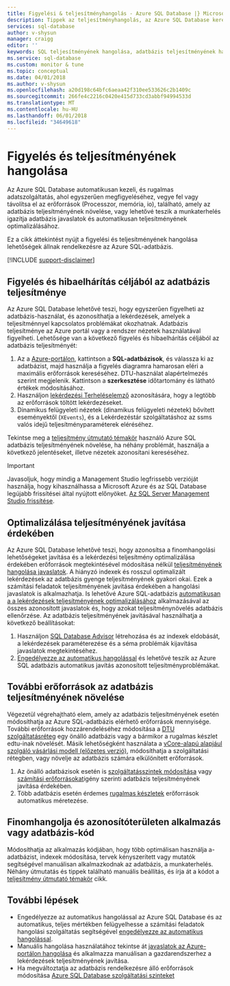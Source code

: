 ```yaml
---
title: Figyelési & teljesítményhangolás - Azure SQL Database |} Microsoft Docs
description: Tippek az teljesítményhangolás, az Azure SQL Database keresztül értékelése és javítása.
services: sql-database
author: v-shysun
manager: craigg
editor: ''
keywords: SQL teljesítményének hangolása, adatbázis teljesítményének hangolása, ötleteket hangolás sql teljesítmény sql adatbázis teljesítményének hangolása
ms.service: sql-database
ms.custom: monitor & tune
ms.topic: conceptual
ms.date: 04/01/2018
ms.author: v-shysun
ms.openlocfilehash: a20d198c64bfc6aeaa42f310ee533626c2b1409c
ms.sourcegitcommit: 266fe4c2216c0420e415d733cd3abbf94994533d
ms.translationtype: MT
ms.contentlocale: hu-HU
ms.lasthandoff: 06/01/2018
ms.locfileid: "34649618"
---
```

# <a name="monitoring-and-performance-tuning"></a>Figyelés és teljesítményének hangolása

Az Azure SQL Database automatikusan kezeli, és rugalmas adatszolgáltatás, ahol egyszerűen megfigyeléséhez, vegye fel vagy távolítsa el az erőforrások (Processzor, memória, io), található, amely az adatbázis teljesítményének növelése, vagy lehetővé teszik a munkaterhelés igazítja adatbázis javaslatok és automatikusan teljesítményének optimalizálásához.

Ez a cikk áttekintést nyújt a figyelési és teljesítményének hangolása lehetőségek állnak rendelkezésre az Azure SQL-adatbázis.

[!INCLUDE [support-disclaimer](../../includes/support-disclaimer.md)]

## <a name="monitoring-and-troubleshooting-database-performance"></a>Figyelés és hibaelhárítás céljából az adatbázis teljesítménye

Az Azure SQL Database lehetővé teszi, hogy egyszerűen figyelheti az adatbázis-használat, és azonosíthatja a lekérdezések, amelyek a teljesítménnyel kapcsolatos problémákat okozhatnak. Adatbázis teljesítménye az Azure portál vagy a rendszer nézetek használatával figyelheti. Lehetősége van a következő figyelés és hibaelhárítás céljából az adatbázis teljesítményét:

1. Az a [Azure-portálon](https://portal.azure.com), kattintson a **SQL-adatbázisok**, és válassza ki az adatbázist, majd használja a figyelés diagramra hamarosan eléri a maximális erőforrások kereséséhez. DTU-használat alapértelmezés szerint megjelenik. Kattintson a **szerkesztése** időtartomány és látható értékek módosításához.
2. Használjon [lekérdezési Terheléselemző](sql-database-query-performance.md) azonosítására, hogy a legtöbb az erőforrások töltött lekérdezéseket.
3. Dinamikus felügyeleti nézetek (dinamikus felügyeleti nézetek) bővített eseményektől (`XEvents`), és a Lekérdezéstár szolgáltatáshoz az ssms valós idejű teljesítményparaméterek eléréséhez.

Tekintse meg a [teljesítmény útmutató témakör](sql-database-performance-guidance.md) használó Azure SQL adatbázis teljesítményének növelése, ha néhány problémát, használja a következő jelentéseket, illetve nézetek azonosítani kereséséhez.

> [!IMPORTANT] 
> Javasoljuk, hogy mindig a Management Studio legfrissebb verzióját használja, hogy kihasználhassa a Microsoft Azure és az SQL Database legújabb frissítései által nyújtott előnyöket. [Az SQL Server Management Studio frissítése](https://msdn.microsoft.com/library/mt238290.aspx).
>

## <a name="optimize-database-to-improve-performance"></a>Optimalizálása teljesítményének javítása érdekében

Az Azure SQL Database lehetővé teszi, hogy azonosítsa a finomhangolási lehetőségeket javítása és a lekérdezési teljesítmény optimalizálása érdekében erőforrások megtekintésével módosítása nélkül [teljesítményének hangolása javaslatok](sql-database-advisor.md). A hiányzó indexek és rosszul optimalizált lekérdezések az adatbázis gyenge teljesítményének gyakori okai. Ezek a számítási feladatok teljesítményének javítása érdekében a hangolási javaslatok is alkalmazhatja.
Is lehetővé Azure SQL-adatbázis [automatikusan a a lekérdezések teljesítményének optimalizálásához](sql-database-automatic-tuning.md) alkalmazásával az összes azonosított javaslatok és, hogy azokat teljesítménynövelés adatbázis ellenőrzése. Az adatbázis teljesítményének javításával használhatja a következő beállításokat:

1. Használjon [SQL Database Advisor](sql-database-advisor-portal.md) létrehozása és az indexek eldobását, a lekérdezések paraméterezése és a séma problémák kijavítása javaslatok megtekintéséhez.
2. [Engedélyezze az automatikus hangolással](sql-database-automatic-tuning-enable.md) és lehetővé teszik az Azure SQL adatbázis automatikus javítás azonosított teljesítményproblémákat.

## <a name="improving-database-performance-with-more-resources"></a>További erőforrások az adatbázis teljesítményének növelése

Végezetül végrehajtható elem, amely az adatbázis teljesítményének esetén módosíthatja az Azure SQL-adatbázis elérhető erőforrások mennyisége. További erőforrások hozzárendeléséhez módosítása a [DTU szolgáltatásréteg](sql-database-service-tiers-dtu.md) egy önálló adatbázis vagy a bármikor a rugalmas készlet edtu-inak növelését. Másik lehetőségként használata a [vCore-alapú alapjául szolgáló vásárlási modell (előzetes verzió)](sql-database-service-tiers-vcore.md), módosíthatja a szolgáltatási rétegben, vagy növelje az adatbázis számára elkülönített erőforrások. 
1. Az önálló adatbázisok esetén is [szolgáltatásszintek módosítása](sql-database-service-tiers-dtu.md) vagy [számítási erőforrásokat](sql-database-service-tiers-vcore.md)igény szerinti adatbázis teljesítményének javítása érdekében.
2. Több adatbázis esetén érdemes [rugalmas készletek](sql-database-elastic-pool-guidance.md) erőforrások automatikus méretezése.

## <a name="tune-and-refactor-application-or-database-code"></a>Finomhangolja és azonosítóterületen alkalmazás vagy adatbázis-kód

Módosíthatja az alkalmazás kódjában, hogy több optimálisan használja a-adatbázist, indexek módosítása, tervek kényszerített vagy mutatók segítségével manuálisan alkalmazkodnak az adatbázis, a munkaterhelés. Néhány útmutatás és tippek található manuális beállítás, és írja át a kódot a [teljesítmény útmutató témakör](sql-database-performance-guidance.md) cikk.


## <a name="next-steps"></a>További lépések

- Engedélyezze az automatikus hangolással az Azure SQL Database és az automatikus, teljes mértékben felügyelhesse a számítási feladatok hangolási szolgáltatás segítségével [engedélyezze az automatikus hangolással](sql-database-automatic-tuning-enable.md).
- Manuális hangolása használatához tekintse át [javaslatok az Azure-portálon hangolása](sql-database-advisor-portal.md) és alkalmazza manuálisan a gazdarendszerhez a lekérdezések teljesítményének javítása.
- Ha megváltoztatja az adatbázis rendelkezésre álló erőforrások módosítása [Azure SQL Database szolgáltatási szinteket](sql-database-performance-guidance.md)
